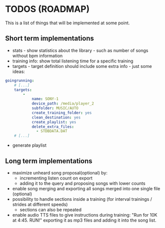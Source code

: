 # TODOS (ROADMAP)
This is a list of things that will be implemented at some point.

## Short term implementations 

- stats - show statistics about the library - such as number of songs without bpm information
- training info: show total listening time for a specific training
- targets - target definition should include some extra info - just some ideas:
```yaml
goingrunning:
    # [...]
    targets:
        -
            name: SONY-1
            device_path: /media/player_2
            subfolder: MUSIC/AUTO
            create_training_folder: yes
            clean_destination: yes
            create_playlist: yes
            delete_extra_files:
              - STDBDATA.DAT
    # [...]
```
- generate playlist


## Long term implementations 
- maximize unheard song proposal(optional) by:
    - incrementing listen count on export
    - adding it to the query and proposing songs with lower counts
- enable song merging and exporting all songs merged into one single file (optional)
- possibility to handle sections inside a training (for interval trainings / strides at different speeds)
    - sections can also be repeated
- enable audio TTS files to give instructions during training: "Run for 10K at 4:45. RUN!" exporting it as mp3 files and adding it into the song list.
